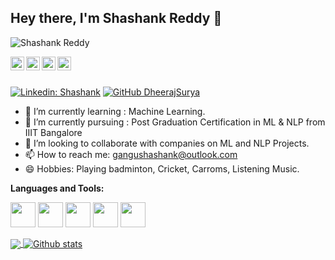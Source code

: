 ## Hey there, I'm Shashank Reddy 👋

<p align="left"> <img src="https://komarev.com/ghpvc/?username=shashank588&label=Views&color=blue&style=plastic" alt="Shashank Reddy" /> </p>

<a href="https://www.linkedin.com/in/shashank-reddy"> 
  <img align="left" alt="Shashank's LinkedIn" width="22px" src="https://cdn.jsdelivr.net/npm/simple-icons@v3/icons/linkedin.svg" />
</a>
<a href="https://github.com/shashank588">
  <img align="left" alt="Shashank's Github" width="22px" src="https://cdn.jsdelivr.net/npm/simple-icons@v3/icons/github.svg" />
</a>
<a href="+91-9700588533">
  <img align="left" alt="Shashank's Telegram" width="22px" src="https://cdn.jsdelivr.net/npm/simple-icons@v3/icons/telegram.svg" />
</a>
<a href="https://www.instagram.com/shashank_banti">
  <img align="left" alt="Shashank's Instagram" width="22px" src="https://cdn.jsdelivr.net/npm/simple-icons@v3/icons/instagram.svg" />



<br/>
<br/>

[![Linkedin: Shashank](https://img.shields.io/badge/ShashankReddy-blue?style=flat-square&logo=Linkedin&logoColor=white&link=https://https://www.linkedin.com/in/shashank-reddy)](https://www.linkedin.com/in/shashank-reddy)
[![GitHub DheerajSurya](https://img.shields.io/github/followers/DheerajSurya?label=follow&style=social)](https://github.com/DheerajSurya)


- 🔭 I’m currently learning : Machine Learning.
- 🌱 I’m currently pursuing : Post Graduation Certification in ML & NLP from IIIT Bangalore 
- 👯 I’m looking to collaborate with companies on ML and NLP Projects.
- 📫 How to reach me: gangushashank@outlook.com
- 😄 Hobbies: Playing badminton, Cricket, Carroms, Listening Music.


**Languages and Tools:**

<code><img height="40" src="https://upload.wikimedia.org/wikipedia/commons/e/ed/Pandas_logo.svg"></code>
<code><img height="40" src="https://upload.wikimedia.org/wikipedia/commons/c/c3/Python-logo-notext.svg"></code> 
<code><img height="40" src="https://upload.wikimedia.org/wikipedia/commons/3/31/NumPy_logo_2020.svg"></code>
<code><img height="40" src="https://upload.wikimedia.org/wikipedia/en/5/56/Matplotlib_logo.svg"></code>
<code><img height="40" src="https://pngimg.com/uploads/mysql/mysql_PNG35.png"></code>





<a href="https://github.com/shashank588">
  <img align="center" src="https://github-readme-stats.vercel.app/api/top-langs/?username=shashank588&theme=dark&hide_langs_below=1" />
</a>
<a href="https://github.com/shashank588">
 <img align="center" src="https://github-readme-stats.vercel.app/api?username=shashank588&show_icons=true&theme=dark&line_height=27" alt="Github stats"/>
</a>


<div align="center">
  
  
</div>
